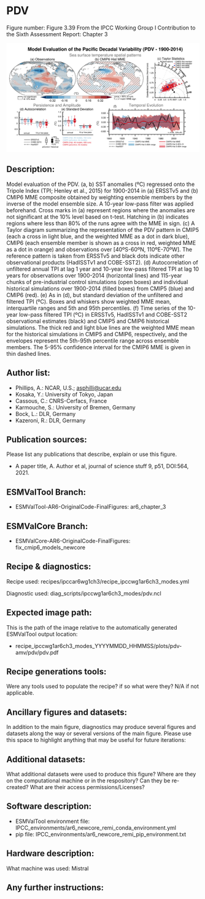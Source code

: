 
PDV
===

Figure number: Figure 3.39
From the IPCC Working Group I Contribution to the Sixth Assessment Report: Chapter 3

![Figure 3.39](../images/ar6_wg1_chap3_figure3_39_pdv.png?raw=true)


Description:
------------
Model evaluation of the PDV. (a, b) SST anomalies (ºC) regressed onto the 
Tripole Index (TPI; Henley et al., 2015) for 1900-2014 in (a) ERSSTv5 and (b) 
CMIP6 MME composite obtained by weighting ensemble members by the inverse of the 
model ensemble size. A 10-year low-pass filter was applied beforehand. Cross 
marks in (a) represent regions where the anomalies are not significant at the 
10% level based on t-test. Hatching in (b) indicates regions where less than 80% 
of the runs agree with the MME in sign. (c) A Taylor diagram summarizing the 
representation of the PDV pattern in CMIP5 (each a cross in light blue, and the 
weighted MME as a dot in dark blue), CMIP6 (each ensemble member is shown as a 
cross in red, weighted MME as a dot in orange) and observations over [40ºS-60ºN, 
110ºE-70ºW]. The reference pattern is taken from ERSSTv5 and black dots indicate 
other observational products (HadISSTv1 and COBE-SST2). (d) Autocorrelation of 
unfiltered annual TPI at lag 1 year and 10-year low-pass filtered TPI at lag 10 
years for observations over 1900-2014 (horizontal lines) and 115-year chunks of 
pre-industrial control simulations (open boxes) and individual historical 
simulations over 1900-2014 (filled boxes) from CMIP5 (blue) and CMIP6 (red). (e) 
As in (d), but standard deviation of the unfiltered and filtered TPI (ºC). Boxes 
and whiskers show weighted MME mean, interquartile ranges and 5th and 95th 
percentiles. (f) Time series of the 10-year low-pass filtered TPI (ºC) in 
ERSSTv5, HadISSTv1 and COBE-SST2 observational estimates (black) and CMIP5 and 
CMIP6 historical simulations. The thick red and light blue lines are the 
weighted MME mean for the historical simulations in CMIP5 and CMIP6, 
respectively, and the envelopes represent the 5th-95th percentile range across 
ensemble members. The 5-95% confidence interval for the CMIP6 MME is given in 
thin dashed lines.


Author list:
------------
- Phillips, A.: NCAR, U.S.; asphilli@ucar.edu
- Kosaka, Y.: University of Tokyo, Japan
- Cassous, C.: CNRS-Cerfacs, France
- Karmouche, S.: University of Bremen, Germany
- Bock, L.: DLR, Germany
- Kazeroni, R.: DLR, Germany


Publication sources:
--------------------
Please list any publications that describe, explain or use this figure. 
- A paper title, A. Author et al, journal of science stuff 9, p51, DOI:564, 2021. 


ESMValTool Branch:
------------------
- ESMValTool-AR6-OriginalCode-FinalFigures: ar6_chapter_3


ESMValCore Branch:
------------------
- ESMValCore-AR6-OriginalCode-FinalFigures: fix_cmip6_models_newcore


Recipe & diagnostics:
---------------------
Recipe used: recipes/ipccar6wg1ch3/recipe_ipccwg1ar6ch3_modes.yml

Diagnostic used: diag_scripts/ipccwg1ar6ch3_modes/pdv.ncl


Expected image path:
--------------------
This is the path of the image relative to the automatically generated ESMValTool output location:
- recipe_ipccwg1ar6ch3_modes_YYYYMMDD_HHMMSS/plots/pdv-amv/pdv/pdv.pdf


Recipe generations tools: 
-------------------------
Were any tools used to populate the recipe? if so what were they? N/A if not applicable. 


Ancillary figures and datasets:
-------------------------------
In addition to the main figure, diagnostics may produce several figures and datasets along the way or several versions of the main figure. Please use this space to highlight anything that may be useful for future iterations:


Additional datasets:
--------------------
What additional datasets were used to produce this figure?
Where are they on the computational machine or in the respository?
Can they be re-created?
What are their access permissions/Licenses?


Software description:
---------------------
- ESMValTool environment file: IPCC_environments/ar6_newcore_remi_conda_environment.yml
- pip file: IPCC_environments/ar6_newcore_remi_pip_environment.txt


Hardware description:
---------------------
What machine was used: Mistral


Any further instructions: 
-------------------------

